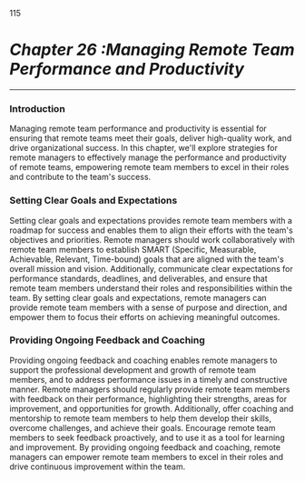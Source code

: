 115



# ***Chapter 26 :Managing Remote Team Performance and Productivity***


---

### **Introduction**

Managing remote team performance and productivity is essential for ensuring that remote teams meet their goals, deliver high-quality work, and drive organizational success. In this chapter, we'll explore strategies for remote managers to effectively manage the performance and productivity of remote teams, empowering remote team members to excel in their roles and contribute to the team's success.

### **Setting Clear Goals and Expectations**

Setting clear goals and expectations provides remote team members with a roadmap for success and enables them to align their efforts with the team's objectives and priorities. Remote managers should work collaboratively with remote team members to establish SMART (Specific, Measurable, Achievable, Relevant, Time-bound) goals that are aligned with the team's overall mission and vision. Additionally, communicate clear expectations for performance standards, deadlines, and deliverables, and ensure that remote team members understand their roles and responsibilities within the team. By setting clear goals and expectations, remote managers can provide remote team members with a sense of purpose and direction, and empower them to focus their efforts on achieving meaningful outcomes.

### **Providing Ongoing Feedback and Coaching**

Providing ongoing feedback and coaching enables remote managers to support the professional development and growth of remote team members, and to address performance issues in a timely and constructive manner. Remote managers should regularly provide remote team members with feedback on their performance, highlighting their strengths, areas for improvement, and opportunities for growth. Additionally, offer coaching and mentorship to remote team members to help them develop their skills, overcome challenges, and achieve their goals. Encourage remote team members to seek feedback proactively, and to use it as a tool for learning and improvement. By providing ongoing feedback and coaching, remote managers can empower remote team members to excel in their roles and drive continuous improvement within the team.


